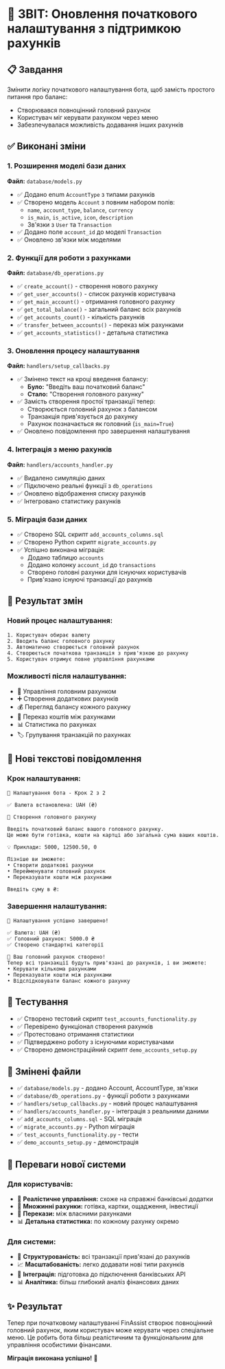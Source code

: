 # 🏦 ЗВІТ: Оновлення початкового налаштування з підтримкою рахунків

## 📋 Завдання

Змінити логіку початкового налаштування бота, щоб замість простого питання про баланс:

- Створювався повноцінний головний рахунок
- Користувач міг керувати рахунком через меню
- Забезпечувалася можливість додавання інших рахунків

## ✅ Виконані зміни

### 1. Розширення моделі бази даних

**Файл:** `database/models.py`

- ✅ Додано enum `AccountType` з типами рахунків
- ✅ Створено модель `Account` з повним набором полів:
  - `name`, `account_type`, `balance`, `currency`
  - `is_main`, `is_active`, `icon`, `description`
  - Зв'язки з `User` та `Transaction`
- ✅ Додано поле `account_id` до моделі `Transaction`
- ✅ Оновлено зв'язки між моделями

### 2. Функції для роботи з рахунками

**Файл:** `database/db_operations.py`

- ✅ `create_account()` - створення нового рахунку
- ✅ `get_user_accounts()` - список рахунків користувача
- ✅ `get_main_account()` - отримання головного рахунку
- ✅ `get_total_balance()` - загальний баланс всіх рахунків
- ✅ `get_accounts_count()` - кількість рахунків
- ✅ `transfer_between_accounts()` - переказ між рахунками
- ✅ `get_accounts_statistics()` - детальна статистика

### 3. Оновлення процесу налаштування

**Файл:** `handlers/setup_callbacks.py`

- ✅ Змінено текст на кроці введення балансу:
  - **Було:** "Введіть ваш початковий баланс"
  - **Стало:** "Створення головного рахунку"
- ✅ Замість створення простої транзакції тепер:
  - Створюється головний рахунок з балансом
  - Транзакція прив'язується до рахунку
  - Рахунок позначається як головний (`is_main=True`)
- ✅ Оновлено повідомлення про завершення налаштування

### 4. Інтеграція з меню рахунків

**Файл:** `handlers/accounts_handler.py`

- ✅ Видалено симуляцію даних
- ✅ Підключено реальні функції з `db_operations`
- ✅ Оновлено відображення списку рахунків
- ✅ Інтегровано статистику рахунків

### 5. Міграція бази даних

- ✅ Створено SQL скрипт `add_accounts_columns.sql`
- ✅ Створено Python скрипт `migrate_accounts.py`
- ✅ Успішно виконана міграція:
  - Додано таблицю `accounts`
  - Додано колонку `account_id` до `transactions`
  - Створено головні рахунки для існуючих користувачів
  - Прив'язано існуючі транзакції до рахунків

## 🎯 Результат змін

### Новий процес налаштування:

```
1. Користувач обирає валюту
2. Вводить баланс головного рахунку
3. Автоматично створюється головний рахунок
4. Створюється початкова транзакція з прив'язкою до рахунку
5. Користувач отримує повне управління рахунками
```

### Можливості після налаштування:

- 🏦 Управління головним рахунком
- ➕ Створення додаткових рахунків
- 💰 Перегляд балансу кожного рахунку
- 💸 Переказ коштів між рахунками
- 📊 Статистика по рахунках
- 🏷️ Групування транзакцій по рахунках

## 📱 Нові текстові повідомлення

### Крок налаштування:

```
🚀 Налаштування бота - Крок 2 з 2

✅ Валюта встановлена: UAH (₴)

🏦 Створення головного рахунку

Введіть початковий баланс вашого головного рахунку.
Це може бути готівка, кошти на картці або загальна сума ваших коштів.

💡 Приклади: 5000, 12500.50, 0

Пізніше ви зможете:
• Створити додаткові рахунки
• Перейменувати головний рахунок
• Переказувати кошти між рахунками

Введіть суму в ₴:
```

### Завершення налаштування:

```
🎉 Налаштування успішно завершено!

✅ Валюта: UAH (₴)
✅ Головний рахунок: 5000.0 ₴
✅ Створено стандартні категорії

🏦 Ваш головний рахунок створено!
Тепер всі транзакції будуть прив'язані до рахунків, і ви зможете:
• Керувати кількома рахунками
• Переказувати кошти між рахунками
• Відслідковувати баланс кожного рахунку
```

## 🧪 Тестування

- ✅ Створено тестовий скрипт `test_accounts_functionality.py`
- ✅ Перевірено функціонал створення рахунків
- ✅ Протестовано отримання статистики
- ✅ Підтверджено роботу з існуючими користувачами
- ✅ Створено демонстраційний скрипт `demo_accounts_setup.py`

## 📁 Змінені файли

- ✅ `database/models.py` - додано Account, AccountType, зв'язки
- ✅ `database/db_operations.py` - функції роботи з рахунками
- ✅ `handlers/setup_callbacks.py` - новий процес налаштування
- ✅ `handlers/accounts_handler.py` - інтеграція з реальними даними
- ✅ `add_accounts_columns.sql` - SQL міграція
- ✅ `migrate_accounts.py` - Python міграція
- ✅ `test_accounts_functionality.py` - тести
- ✅ `demo_accounts_setup.py` - демонстрація

## 🎉 Переваги нової системи

### Для користувачів:

- 🎯 **Реалістичне управління:** схоже на справжні банківські додатки
- 🏦 **Множинні рахунки:** готівка, картки, ощадження, інвестиції
- 💸 **Перекази:** між власними рахунками
- 📊 **Детальна статистика:** по кожному рахунку окремо

### Для системи:

- 🔗 **Структурованість:** всі транзакції прив'язані до рахунків
- 📈 **Масштабованість:** легко додавати нові типи рахунків
- 🔄 **Інтеграція:** підготовка до підключення банківських API
- 📊 **Аналітика:** більш глибокий аналіз фінансових даних

## ✨ Результат

Тепер при початковому налаштуванні FinAssist створює повноцінний головний рахунок, яким користувач може керувати через спеціальне меню. Це робить бота більш реалістичним та функціональним для управління особистими фінансами.

**Міграція виконана успішно!** 🚀
